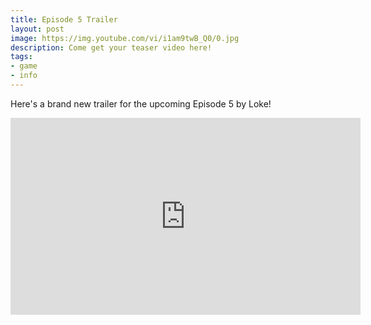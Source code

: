 ```yaml
---
title: Episode 5 Trailer
layout: post
image: https://img.youtube.com/vi/i1am9twB_Q0/0.jpg
description: Come get your teaser video here!
tags:
- game
- info
---
```


Here's a brand new trailer for the upcoming Episode 5 by Loke!

<iframe width="560" height="315" src="https://www.youtube.com/embed/i1am9twB_Q0" frameborder="0" allow="accelerometer; autoplay; encrypted-media; gyroscope; picture-in-picture" allowfullscreen></iframe>
